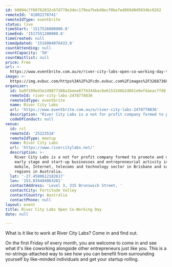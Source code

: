 ```yaml
---
id: b8094c7f60762032c67d778e3dec179ea7bebd8ecf0be7ed869d0d9934bc0262
remoteId: '41802278741'
remoteIdType: eventbrite
status: live
timeStart: '1517526000000.0'
timeEnd: '1517551200000.0'
timeCreated: null
timeUpdated: '1516804076433.0'
countAttending: null
countCapacity: '50'
countWaitlist: null
price: Free
url: >-
  https://www.eventbrite.com.au/e/river-city-labs-open-co-working-day-tickets-41802278741?aff=ebapi
image: >-
  https://img.evbuc.com/https%3A%2F%2Fcdn.evbuc.com%2Fimages%2F32687368%2F36156522302%2F1%2Foriginal.jpg?s=9b6c60e2bbad32560b635539269965dc
organizer:
  id: ba9f209ed3e149877388a1beee87f4344bac6e6153246b2d661e0efdaeac7fd0
  remoteId: river-city-labs-2478778836
  remoteIdType: eventbrite
  name: River City Labs
  url: 'https://www.eventbrite.com.au/o/river-city-labs-2478778836'
  description: "River City Labs is a not for profit company formed to promote and develop early stage and start-up businesses and entrepreneurial activity in the mobile, Internet, telecoms and technology sector in Brisbane and surrounding regions in Australia.\\u00a0\\r\\n\\u00a0\\r\\n\\u00a0\\r\\n\t\t\t\t\t\t\\r\\n\t\t\t\t\t\t\\r\\n\t\t\t\t\t\t\\r\\n"
  codeOfConduct: null
venue:
  id: rcl
  remoteId: '25223518'
  remoteIdType: meetup
  name: River City Labs
  url: 'https://www.rivercitylabs.net/'
  description: >-
    River City Labs is a not for profit company formed to promote and develop
    early stage and start-up businesses and entrepreneurial activity in the
    mobile, Internet, telecoms and technology sector in Brisbane and surrounding
    regions in Australia.
  lat: '-27.4580612182617'
  lon: '153.034484863281'
  contactAddress: 'Level 3, 315 Brunswick Street, '
  contactCity: Fortitude Valley
  contactCountry: Australia
  contactPhone: null
layout: event
title: River City Labs Open Co-Working Day
date: null

---
```

<P>What is it like to work at River City Labs? Come in and find out.</P>
<P><SPAN>On the first Friday of every month, you are welcome to come in and see what it's like coworking alongside other entrepreneurs just like you. This is a no-strings-attached way to see how you can benefit from surrounding yourself by like-minded individuals and get your startup rolling. </SPAN></P>
<P><BR></P>
